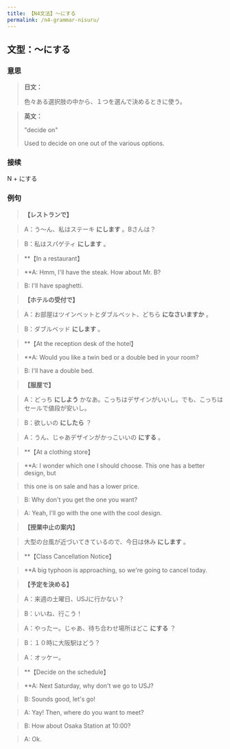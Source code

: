 ```yaml
---
title: 【N4文法】〜にする
permalink: /n4-grammar-nisuru/
---
```


## 文型：〜にする

### 意思

> **日文：**
> 
> 色々ある選択肢の中から、１つを選んで決めるときに使う。


> **英文：**
> 
> "decide on"
> 
> Used to decide on one out of the various options.


### 接续

N + にする

### 例句

> **【レストランで】**

> A：う〜ん、私はステーキ **にします** 。Bさんは？

> B：私はスパゲティ **にします** 。

> **【In a restaurant】

> **A: Hmm, I'll have the steak. How about Mr. B?

> B: I'll have spaghetti.

> **【ホテルの受付で】**

> A：お部屋はツインベットとダブルベット、どちら **になさいますか** 。

> B：ダブルベッド **にします** 。

> **【At the reception desk of the hotel】

> **A: Would you like a twin bed or a double bed in your room?

> B: I'll have a double bed.

> **【服屋で】**

> A：どっち **にしよう** かなあ。こっちはデザインがいいし。でも、こっちはセールで値段が安いし。

> B：欲しいの **にしたら** ？

> A：うん、じゃあデザインがかっこいいの **にする** 。

> **【At a clothing store】

> **A: I wonder which one I should choose. This one has a better design, but

> this one is on sale and has a lower price.

> B: Why don't you get the one you want?

> A: Yeah, I'll go with the one with the cool design.

> **【授業中止の案内】**

> 大型の台風が近づいてきているので、今日は休み **にします** 。

> **【Class Cancellation Notice】

> **A big typhoon is approaching, so we're going to cancel today.

> **【予定を決める】**

> A：来週の土曜日、USJに行かない？

> B：いいね、行こう！

> A：やったー。じゃあ、待ち合わせ場所はどこ **にする** ？

> B：１０時に大阪駅はどう？

> A：オッケー。

> **【Decide on the schedule】

> **A: Next Saturday, why don't we go to USJ?

> B: Sounds good, let's go!

> A: Yay! Then, where do you want to meet?

> B: How about Osaka Station at 10:00?

> A: Ok.


